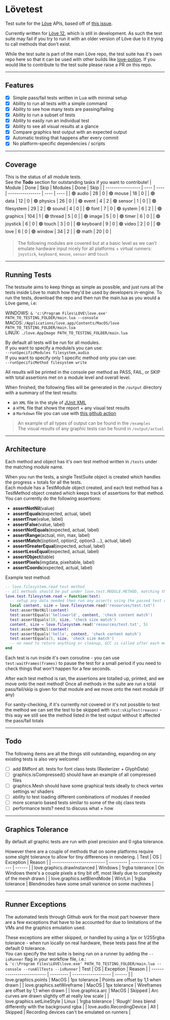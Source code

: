 # Lövetest
Test suite for the [Löve](https://github.com/love2d/love) APIs, based off of [this issue](https://github.com/love2d/love/issues/1745).

Currently written for [Löve 12](https://github.com/love2d/love/tree/12.0-development), which is still in development. As such the test suite may fail if you try to run it with an older version of Löve due to it trying to call methods that don't exist.

While the test suite is part of the main Löve repo, the test suite has it's own repo here so that it can be used with other builds like [love-potion](https://github.com/lovebrew/lovepotion). If you would like to contribute to the test suite please raise a PR on this repo.

---

## Features
- [x] Simple pass/fail tests written in Lua with minimal setup 
- [x] Ability to run all tests with a simple command
- [x] Ability to see how many tests are passing/failing
- [x] Ability to run a subset of tests
- [x] Ability to easily run an individual test
- [x] Ability to see all visual results at a glance
- [x] Compare graphics test output with an expected output
- [x] Automatic testing that happens after every commit
- [x] No platform-specific dependencies / scripts

---

## Coverage
This is the status of all module tests.  
See the **Todo** section for outstanding tasks if you want to contribute!
| Module            | Done | Skip | Modules          | Done | Skip |
| ----------------- | ---- | ---- | ---------------- | ---- | ---- |
| 🟢 audio          |   28 |   0  | 🟢 mouse          |   18 |   0  |
| 🟢 data           |   12 |   0  | 🟢 physics        |   26 |   0  |
| 🟢 event          |    4 |   2  | 🟢 sensor         |    1 |   0  |
| 🟢 filesystem     |   29 |   2  | 🟢 sound          |    4 |   0  |
| 🟢 font           |    7 |   0  | 🟢 system         |    6 |   2  |
| 🟢 graphics       |  104 |   1  | 🟢 thread         |    5 |   0  |
| 🟢 image          |    5 |   0  | 🟢 timer          |    6 |   0  |
| 🟢 joystick       |    6 |   0  | 🟢 touch          |    3 |   0  |
| 🟢 keyboard       |    9 |   0  | 🟢 video          |    2 |   0  |
| 🟢 love           |    6 |   0  | 🟢 window         |   34 |   2  |
| 🟢 math           |   20 |   0  | 

> The following modules are covered but at a basic level as we can't emulate hardware input nicely for all platforms + virtual runners:  
> `joystick`, `keyboard`, `mouse`, `sensor` and `touch`

---

## Running Tests
The testsuite aims to keep things as simple as possible, and just runs all the tests inside Löve to match how they'd be used by developers in-engine.
To run the tests, download the repo and then run the main.lua as you would a Löve game, i.e:

WINDOWS: `& 'c:\Program Files\LOVE\love.exe' PATH_TO_TESTING_FOLDER/main.lua --console`  
MACOS: `/Applications/love.app/Contents/MacOS/love PATH_TO_TESTING_FOLDER/main.lua`  
LINUX: `./love.AppImage PATH_TO_TESTING_FOLDER/main.lua`

By default all tests will be run for all modules.  
If you want to specify a module/s you can use:  
`--runSpecificModules filesystem,audio`  
If you want to specify only 1 specific method only you can use:  
`--runSpecificMethod filesystem write`

All results will be printed in the console per method as PASS, FAIL, or SKIP with total assertions met on a module level and overall level.  

When finished, the following files will be generated in the `/output` directory with a summary of the test results:
- an `XML` file in the style of [JUnit XML](https://www.ibm.com/docs/en/developer-for-zos/14.1?topic=formats-junit-xml-format)
- a `HTML` file that shows the report + any visual test results
- a `Markdown` file you can use with [this github action](https://github.com/ellraiser/love-test-report)
> An example of all types of output can be found in the `/examples`  
> The visual results of any graphic tests can be found in `/output/actual`

---

## Architecture
Each method and object has it's own test method written in `/tests` under the matching module name.

When you run the tests, a single TestSuite object is created which handles the progress + totals for all the tests.  
Each module has a TestModule object created, and each test method has a TestMethod object created which keeps track of assertions for that method. You can currently do the following assertions:
- **assertNotNil**(value)
- **assertEquals**(expected, actual, label)
- **assertTrue**(value, label)
- **assertFalse**(value, label)
- **assertNotEquals**(expected, actual, label)
- **assertRange**(actual, min, max, label)
- **assertMatch**({option1, option2, option3 ...}, actual, label) 
- **assertGreaterEqual**(expected, actual, label)
- **assertLessEqual**(expected, actual, label)
- **assertObject**(table)
- **assertPixels**(imgdata, pixeltable, label)
- **assertCoords**(expected, actual, label)

Example test method:
```lua
-- love.filesystem.read test method
-- all methods should be put under love.test.MODULE.METHOD, matching the API
love.test.filesystem.read = function(test)
  -- setup any data needed then run any asserts using the passed test object
  local content, size = love.filesystem.read('resources/test.txt')
  test:assertNotNil(content)
  test:assertEquals('helloworld', content, 'check content match')
  test:assertEquals(10, size, 'check size match')
  content, size = love.filesystem.read('resources/test.txt', 5)
  test:assertNotNil(content)
  test:assertEquals('hello', content, 'check content match')
  test:assertEquals(5, size, 'check size match')
  -- no need to return anything or cleanup, GCC is called after each method
end
```

Each test is run inside it's own coroutine - you can use `test:waitFrames(frames)` to pause the test for a small period if you need to check things that won't happen for a few seconds.

After each test method is ran, the assertions are totalled up, printed, and we move onto the next method! Once all methods in the suite are run a total pass/fail/skip is given for that module and we move onto the next module (if any)

For sanity-checking, if it's currently not covered or it's not possible to test the method we can set the test to be skipped with `test:skipTest(reason)` - this way we still see the method listed in the test output without it affected the pass/fail totals

---

## Todo
The following items are all the things still outstanding, expanding on any existing tests is also very welcome!
- [ ] add BMfont alt. tests for font class tests (Rasterizer + GlyphData)
- [ ] graphics.isCompressed() should have an example of all compressed files
- [ ] graphics.Mesh should have some graphical tests ideally to check vertex settings w/ shaders
- [ ] ability to test loading different combinations of modules if needed
- [ ] more scenario based tests similar to some of the obj class tests
- [ ] performance tests? need to discuss what + how

---

## Graphics Tolerance
By default all graphic tests are run with pixel precision and 0 rgba tolerance.  

However there are a couple of methods that on some platforms require some slight tolerance to allow for tiny differences in rendering.
| Test                        |    OS     |      Exception      | Reason |
| --------------------------  | --------- | ------------------- | ------ |
| love.graphics.drawInstanced |  Windows  |   1rgba tolerance   | On Windows there's a couple pixels a tiny bit off, most likely due to complexity of the mesh drawn |
| love.graphics.setBlendMode  |  Win/Lin  |   1rgba tolerance   | Blendmodes have some small varience on some machines |

---

## Runner Exceptions
The automated tests through Github work for the most part however there are a few exceptions that have to be accounted for due to limitations of the VMs and the graphics emulation used.  

These exceptions are either skipped, or handled by using a 1px or 1/255rgba tolerance - when run locally on real hardware, these tests pass fine at the default 0 tolerance.  
You can specify the test suite is being run on a runner by adding the `--isRunner` flag in your workflow file, i.e.:  
`& 'c:\Program Files\LOVE\love.exe' PATH_TO_TESTING_FOLDER/main.lua --console --runAllTests --isRunner`
| Test                       |    OS     |      Exception      | Reason |
| -------------------------- | --------- | ------------------- | ------ |
| love.graphics.points       |   MacOS   |    1px tolerance    | Points are offset by 1,1 when drawn |
| love.graphics.setWireframe |   MacOS   |    1px tolerance    | Wireframes are offset by 1,1 when drawn |
| love.graphica.arc          |   MacOS   |       Skipped       | Arc curves are drawn slightly off at really low scale  |
| love.graphics.setLineStyle |   Linux   |   1rgba tolerance   | 'Rough' lines blend differently with the background rgba |
| love.audio.RecordingDevice |    All    |       Skipped       | Recording devices can't be emulated on runners |

